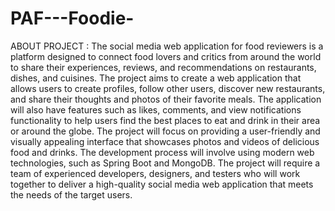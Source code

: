 # PAF---Foodie-
ABOUT PROJECT : The social media web application for food reviewers is a platform designed to connect food lovers and critics from around the world to share their experiences, reviews, and recommendations on restaurants, dishes, and cuisines.
The project aims to create a web application that allows users to create profiles, follow other users, discover new restaurants, and share their thoughts and photos of their favorite meals. The application will also have features such as likes, comments, and view notifications functionality to help users find the best places to eat and drink in their area or around the globe. The project will focus on providing a user-friendly and visually appealing interface that showcases photos and videos of delicious food and drinks.
The development process will involve using modern web technologies, such as Spring Boot and MongoDB. The project will require a team of experienced developers, designers, and testers who will work together to deliver a high-quality social media web application that meets the needs of the target users.



